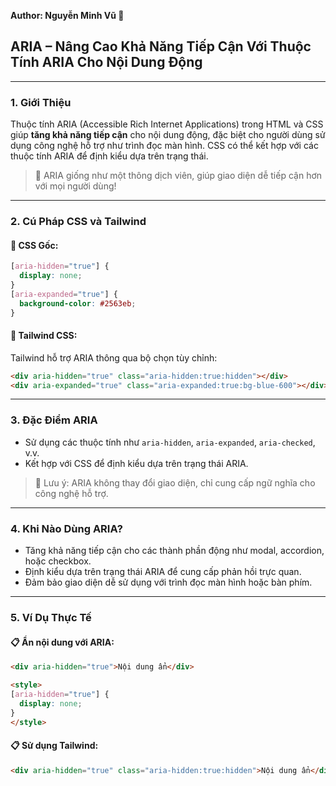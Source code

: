 **Author: Nguyễn Minh Vũ 📘**

## ARIA – Nâng Cao Khả Năng Tiếp Cận Với Thuộc Tính ARIA Cho Nội Dung Động

---

### 1. **Giới Thiệu**

Thuộc tính ARIA (Accessible Rich Internet Applications) trong HTML và CSS giúp **tăng khả năng tiếp cận** cho nội dung động, đặc biệt cho người dùng sử dụng công nghệ hỗ trợ như trình đọc màn hình. CSS có thể kết hợp với các thuộc tính ARIA để định kiểu dựa trên trạng thái.

> 🎨 ARIA giống như một thông dịch viên, giúp giao diện dễ tiếp cận hơn với mọi người dùng!

---

### 2. **Cú Pháp CSS và Tailwind**

#### 📌 CSS Gốc:

```css
[aria-hidden="true"] {
  display: none;
}
[aria-expanded="true"] {
  background-color: #2563eb;
}
```

#### 📌 Tailwind CSS:

Tailwind hỗ trợ ARIA thông qua bộ chọn tùy chỉnh:

```html
<div aria-hidden="true" class="aria-hidden:true:hidden"></div>
<div aria-expanded="true" class="aria-expanded:true:bg-blue-600"></div>
```

---

### 3. **Đặc Điểm ARIA**

- Sử dụng các thuộc tính như `aria-hidden`, `aria-expanded`, `aria-checked`, v.v.
- Kết hợp với CSS để định kiểu dựa trên trạng thái ARIA.

> 🧠 Lưu ý: ARIA không thay đổi giao diện, chỉ cung cấp ngữ nghĩa cho công nghệ hỗ trợ.

---

### 4. **Khi Nào Dùng ARIA?**

- Tăng khả năng tiếp cận cho các thành phần động như modal, accordion, hoặc checkbox.
- Định kiểu dựa trên trạng thái ARIA để cung cấp phản hồi trực quan.
- Đảm bảo giao diện dễ sử dụng với trình đọc màn hình hoặc bàn phím.

---

### 5. **Ví Dụ Thực Tế**

#### 📋 Ẩn nội dung với ARIA:

```html
<div aria-hidden="true">Nội dung ẩn</div>

<style>
[aria-hidden="true"] {
  display: none;
}
</style>
```

#### 📋 Sử dụng Tailwind:

```html
<div aria-hidden="true" class="aria-hidden:true:hidden">Nội dung ẩn</div>
```
